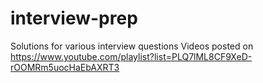 # interview-prep
Solutions for various interview questions
Videos posted on https://www.youtube.com/playlist?list=PLQ7lML8CF9XeD-rOOMRm5uocHaEbAXRT3
